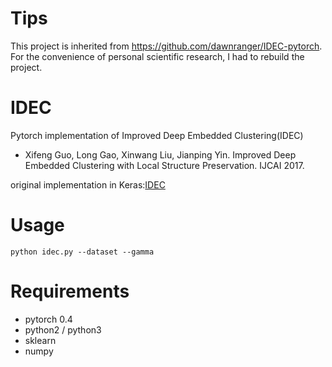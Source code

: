 # Tips
This project is inherited from https://github.com/dawnranger/IDEC-pytorch.
For the convenience of personal scientific research, I had to rebuild the project.

# IDEC

Pytorch implementation of Improved Deep Embedded Clustering(IDEC)

- Xifeng Guo, Long Gao, Xinwang Liu, Jianping Yin. Improved Deep Embedded Clustering with Local Structure Preservation. IJCAI 2017.

original implementation in Keras:[IDEC](https://github.com/XifengGuo/IDEC)

# Usage

    python idec.py --dataset --gamma

# Requirements

- pytorch 0.4
- python2 / python3
- sklearn
- numpy

